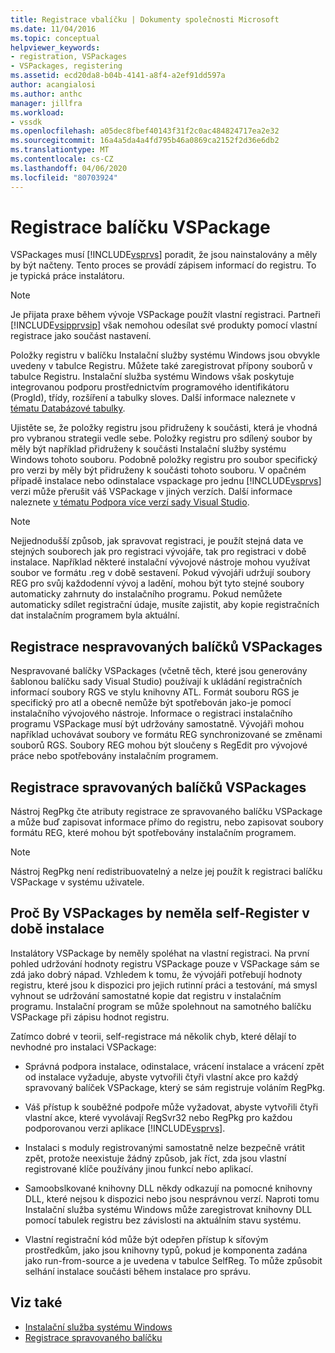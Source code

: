 ```yaml
---
title: Registrace vbalíčku | Dokumenty společnosti Microsoft
ms.date: 11/04/2016
ms.topic: conceptual
helpviewer_keywords:
- registration, VSPackages
- VSPackages, registering
ms.assetid: ecd20da8-b04b-4141-a8f4-a2ef91dd597a
author: acangialosi
ms.author: anthc
manager: jillfra
ms.workload:
- vssdk
ms.openlocfilehash: a05dec8fbef40143f31f2c0ac484824717ea2e32
ms.sourcegitcommit: 16a4a5da4a4fd795b46a0869ca2152f2d36e6db2
ms.translationtype: MT
ms.contentlocale: cs-CZ
ms.lasthandoff: 04/06/2020
ms.locfileid: "80703924"
---
```

# <a name="vspackage-registration"></a>Registrace balíčku VSPackage
VSPackages musí [!INCLUDE[vsprvs](../../code-quality/includes/vsprvs_md.md)] poradit, že jsou nainstalovány a měly by být načteny. Tento proces se provádí zápisem informací do registru. To je typická práce instalátoru.

> [!NOTE]
> Je přijata praxe během vývoje VSPackage použít vlastní registraci. Partneři [!INCLUDE[vsipprvsip](../../extensibility/includes/vsipprvsip_md.md)] však nemohou odesílat své produkty pomocí vlastní registrace jako součást nastavení.

 Položky registru v balíčku Instalační služby systému Windows jsou obvykle uvedeny v tabulce Registru. Můžete také zaregistrovat přípony souborů v tabulce Registru. Instalační služba systému Windows však poskytuje integrovanou podporu prostřednictvím programového identifikátoru (ProgId), třídy, rozšíření a tabulky sloves. Další informace naleznete v [tématu Databázové tabulky](/windows/desktop/Msi/database-tables).

 Ujistěte se, že položky registru jsou přidruženy k součásti, která je vhodná pro vybranou strategii vedle sebe. Položky registru pro sdílený soubor by měly být například přidruženy k součásti Instalační služby systému Windows tohoto souboru. Podobně položky registru pro soubor specifický pro verzi by měly být přidruženy k součásti tohoto souboru. V opačném případě instalace nebo odinstalace vspackage pro jednu [!INCLUDE[vsprvs](../../code-quality/includes/vsprvs_md.md)] verzi může přerušit váš VSPackage v jiných verzích. Další informace naleznete [v tématu Podpora více verzí sady Visual Studio](../../extensibility/supporting-multiple-versions-of-visual-studio.md).

> [!NOTE]
> Nejjednodušší způsob, jak spravovat registraci, je použít stejná data ve stejných souborech jak pro registraci vývojáře, tak pro registraci v době instalace. Například některé instalační vývojové nástroje mohou využívat soubor ve formátu .reg v době sestavení. Pokud vývojáři udržují soubory REG pro svůj každodenní vývoj a ladění, mohou být tyto stejné soubory automaticky zahrnuty do instalačního programu. Pokud nemůžete automaticky sdílet registrační údaje, musíte zajistit, aby kopie registračních dat instalačním programem byla aktuální.

## <a name="registering-unmanaged-vspackages"></a>Registrace nespravovaných balíčků VSPackages
 Nespravované balíčky VSPackages (včetně těch, které jsou generovány šablonou balíčku sady Visual Studio) používají k ukládání registračních informací soubory RGS ve stylu knihovny ATL. Formát souboru RGS je specifický pro atl a obecně nemůže být spotřebován jako-je pomocí instalačního vývojového nástroje. Informace o registraci instalačního programu VSPackage musí být udržovány samostatně. Vývojáři mohou například uchovávat soubory ve formátu REG synchronizované se změnami souborů RGS. Soubory REG mohou být sloučeny s RegEdit pro vývojové práce nebo spotřebovány instalačním programem.

## <a name="registering-managed-vspackages"></a>Registrace spravovaných balíčků VSPackages
 Nástroj RegPkg čte atributy registrace ze spravovaného balíčku VSPackage a může buď zapisovat informace přímo do registru, nebo zapisovat soubory formátu REG, které mohou být spotřebovány instalačním programem.

> [!NOTE]
> Nástroj RegPkg není redistribuovatelný a nelze jej použít k registraci balíčku VSPackage v systému uživatele.

## <a name="why-vspackages-should-not-self-register-at-install-time"></a>Proč By VSPackages by neměla self-Register v době instalace
 Instalátory VSPackage by neměly spoléhat na vlastní registraci. Na první pohled udržování hodnoty registru VSPackage pouze v VSPackage sám se zdá jako dobrý nápad. Vzhledem k tomu, že vývojáři potřebují hodnoty registru, které jsou k dispozici pro jejich rutinní práci a testování, má smysl vyhnout se udržování samostatné kopie dat registru v instalačním programu. Instalační program se může spolehnout na samotného balíčku VSPackage při zápisu hodnot registru.

 Zatímco dobré v teorii, self-registrace má několik chyb, které dělají to nevhodné pro instalaci VSPackage:

- Správná podpora instalace, odinstalace, vrácení instalace a vrácení zpět od instalace vyžaduje, abyste vytvořili čtyři vlastní akce pro každý spravovaný balíček VSPackage, který se sám registruje voláním RegPkg.

- Váš přístup k souběžné podpoře může vyžadovat, abyste vytvořili čtyři vlastní akce, které vyvolávají RegSvr32 nebo RegPkg pro každou podporovanou verzi aplikace [!INCLUDE[vsprvs](../../code-quality/includes/vsprvs_md.md)].

- Instalaci s moduly registrovanými samostatně nelze bezpečně vrátit zpět, protože neexistuje žádný způsob, jak říct, zda jsou vlastní registrované klíče používány jinou funkcí nebo aplikací.

- Samoobslkované knihovny DLL někdy odkazují na pomocné knihovny DLL, které nejsou k dispozici nebo jsou nesprávnou verzí. Naproti tomu Instalační služba systému Windows může zaregistrovat knihovny DLL pomocí tabulek registru bez závislosti na aktuálním stavu systému.

- Vlastní registrační kód může být odepřen přístup k síťovým prostředkům, jako jsou knihovny typů, pokud je komponenta zadána jako run-from-source a je uvedena v tabulce SelfReg. To může způsobit selhání instalace součásti během instalace pro správu.

## <a name="see-also"></a>Viz také
- [Instalační služba systému Windows](/windows/desktop/Msi/windows-installer-portal)
- [Registrace spravovaného balíčku](https://msdn.microsoft.com/library/f69e0ea3-6a92-4639-8ca9-4c9c210e58a1)
